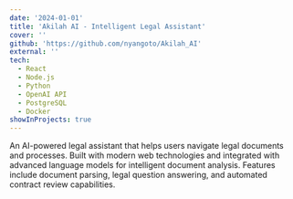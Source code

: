 ```yaml
---
date: '2024-01-01'
title: 'Akilah AI - Intelligent Legal Assistant'
cover: ''
github: 'https://github.com/nyangoto/Akilah_AI'
external: ''
tech:
  - React
  - Node.js
  - Python
  - OpenAI API
  - PostgreSQL
  - Docker
showInProjects: true
---
```


An AI-powered legal assistant that helps users navigate legal documents and processes. Built with modern web technologies and integrated with advanced language models for intelligent document analysis. Features include document parsing, legal question answering, and automated contract review capabilities.
